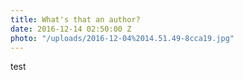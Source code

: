 ```yaml
---
title: What's that an author?
date: 2016-12-14 02:50:00 Z
photo: "/uploads/2016-12-04%2014.51.49-8cca19.jpg"
---
```


test
